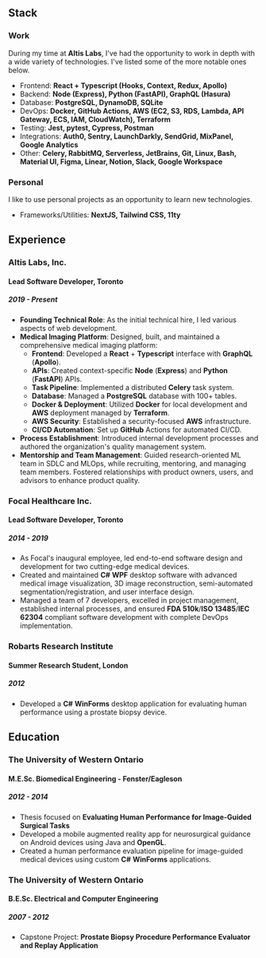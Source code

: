 ## Stack

### Work
During my time at **Altis Labs**, I've had the opportunity to work in depth with a wide variety of technologies. I've listed some of the more notable ones below.
- Frontend: **React + Typescript (Hooks, Context, Redux, Apollo)**
- Backend: **Node (Express), Python (FastAPI), GraphQL (Hasura)**
- Database: **PostgreSQL, DynamoDB, SQLite**
- DevOps: **Docker, GitHub Actions, AWS (EC2, S3, RDS, Lambda, API Gateway, ECS, IAM, CloudWatch), Terraform**
- Testing: **Jest, pytest, Cypress, Postman**
- Integrations: **Auth0, Sentry, LaunchDarkly, SendGrid, MixPanel, Google Analytics**
- Other: **Celery, RabbitMQ, Serverless, JetBrains, Git, Linux, Bash, Material UI, Figma, Linear, Notion, Slack, Google Workspace**

### Personal
I like to use personal projects as an opportunity to learn new technologies.
- Frameworks/Utilities: **NextJS, Tailwind CSS, 11ty**  

## Experience

### Altis Labs, Inc.

#### Lead Software Developer, Toronto

##### 2019 - Present

- **Founding Technical Role**: As the initial technical hire, I led various aspects of web development.
- **Medical Imaging Platform**: Designed, built, and maintained a comprehensive medical imaging platform:
    - **Frontend**: Developed a **React** + **Typescript** interface with **GraphQL** (**Apollo**).
    - **APIs**: Created context-specific **Node** (**Express**) and **Python** (**FastAPI**) APIs.
    - **Task Pipeline**: Implemented a distributed **Celery** task system.
    - **Database**: Managed a **PostgreSQL** database with 100+ tables.
    - **Docker & Deployment**: Utilized **Docker** for local development and **AWS** deployment managed by **Terraform**.
    - **AWS Security**: Established a security-focused **AWS** infrastructure.
    - **CI/CD Automation**: Set up **GitHub** Actions for automated CI/CD.
- **Process Establishment**: Introduced internal development processes and authored the organization's quality management system.
- **Mentorship and Team Management**: Guided research-oriented ML team in SDLC and MLOps, while recruiting, mentoring, and managing team members. Fostered relationships with product owners, users, and advisors to enhance product quality.

### Focal Healthcare Inc.

#### Lead Software Developer, Toronto

##### 2014 - 2019

- As Focal's inaugural employee, led end-to-end software design and development for two cutting-edge medical devices.
- Created and maintained **C#** **WPF** desktop software with advanced medical image visualization, 3D image reconstruction, semi-automated segmentation/registration, and user interface design.
- Managed a team of 7 developers, excelled in project management, established internal processes, and ensured **FDA 510k**/**ISO 13485**/**IEC 62304** compliant software development with complete DevOps implementation.

### Robarts Research Institute

#### Summer Research Student, London

##### 2012

- Developed a **C#** **WinForms** desktop application for evaluating human performance using a prostate biopsy device.

## Education

### The University of Western Ontario

#### M.E.Sc. Biomedical Engineering - Fenster/Eagleson

##### 2012 - 2014

- Thesis focused on **Evaluating Human Performance for Image-Guided Surgical Tasks**
- Developed a mobile augmented reality app for neurosurgical guidance on Android devices using Java and **OpenGL**.
- Created a human performance evaluation pipeline for image-guided medical devices using custom **C#** **WinForms** applications.

### The University of Western Ontario

#### B.E.Sc. Electrical and Computer Engineering

##### 2007 - 2012

- Capstone Project: **Prostate Biopsy Procedure Performance Evaluator and Replay Application**